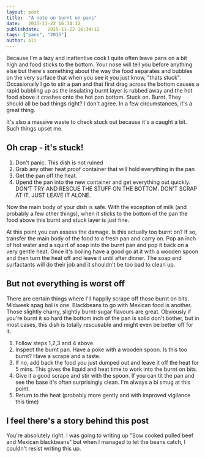```yaml
---
layout: post
title:  "A note on burnt on pans"
date:   2015-11-22 16:34:12
publishdate:   2015-11-22 16:34:12
tags: ["pans", "2015"]
author: oli
---
```


Because I'm a lazy and inattentive cook I quite often leave pans on a bit high and food sticks to the bottom.  Your nose will tell you before anything else but there's something about the way the food separates and bubbles on the very surface that when you see it you just know, "thats stuck".  Occasionally I go to stir a pan and that first drag across the bottom causes a rapid bubbling up as the insulating burnt layer is rubbed away and the hot food above it crashes onto the hot pan bottom.  Stuck on. Burnt.  They should all be bad things right?  I don't agree.  In a few circumstances, it's a great thing.

It's also a massive waste to check stuck out because it's a caught a bit.  Such things upset me.

## Oh crap - it's stuck!

1. Don't panic.  This dish is not ruined
2. Grab any other heat proof container that will hold everything in the pan
3. Get the pan off the heat.
4. Upend the pan into the new container and get everything out quickly.  DON'T TRY AND RESCUE THE STUFF ON THE BOTTOM. DON'T SCRAP AT IT, JUST LEAVE IT ALONE.

Now the main body of your dish is safe.  With the exception of milk (and probably a few other things), when it sticks to the bottom of the pan the food above this burnt and stuck layer is just fine. 

At this point you can assess the damage.  Is this actually too burnt on? If so, transfer the main body of the food to a fresh pan and carry on.  Pop an inch of hot water and a squirt of soap into the burnt pan and pop it back on a very gentle heat.  Once it's boiling have a good go at it with a wooden spoon and then turn the heat off and leave it until after dinner.  The soap and surfactants will do their job and it shouldn't be too bad to clean up.

## But not everything is worst off

There are certain things where I'll happily scrape off those burnt on bits.  Midweek spag bol is one.  Blackbeans to go with Mexican food is another.  Those slightly charry, slightly burnt-sugar flavours are great.  Obviously if you're burnt it so hard the bottom inch of the pan is solid don't bother, but in most cases, this dish is totally rescueable and might even be better off for it.

1. Follow steps 1,2,3 and 4 above.  
2. Inspect the burnt pan.  Have a poke with a wooden spoon.  Is this too burnt?  Have a scrape and a taste.
3. If no, add back the food you just dumped out and leave it off the heat for 5 mins.  This gives the liquid and heat time to work into the burnt on bits.
4. Give it a good scrape and stir with the spoon.  If you can tit the pan and see the base it's often surprisingly clean.  I'm always a bi smug at this point.
5. Return to the heat (probably more gently and with improved vigilance this time)


## I feel there's a story behind this post

You're absolutely right.  I was going to writing up "Sow cooked pulled beef and Mexican blackbeans" but when I managed to let the beans catch, I couldn't resist writing this up.  
